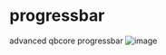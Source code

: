 # progressbar
advanced qbcore progressbar
![image]([https://cdn.discordapp.com/attachments/991764933786206268/998306112497524746/unknown.png])

